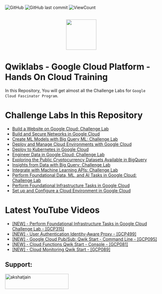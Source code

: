 ![GitHub](https://img.shields.io/github/license/akshat-jjain/Google-Cloud-Traning?style=flat)
![GitHub last commit](https://img.shields.io/github/last-commit/akshat-jjain/Google-Cloud-Traning?style=flat)
![ViewCount](https://views.whatilearened.today/views/github/akshat-jjain/Google-Cloud-Traning.svg?cache=remove)

<p align="center"> <br>
<a href="https://www.cloudskillsboost.google/public_profiles/dac1a33c-3942-4b6e-add6-ceef92a862cd">
   <img width=100 src="https://user-images.githubusercontent.com/56213740/123308121-e914a680-d540-11eb-82c4-491fb83cda68.jpeg"> 
</a>
</p>

# Qwiklabs - Google Cloud Platform - Hands On Cloud Training

In this Repository, You will get almost all the Challenge Labs for `Google Cloud Fascinator Program`.
# Challenge Labs In this Repository
* [Build a Website on Google Cloud: Challenge Lab](https://github.com/akshat-jjain/Google-Cloud-Traning/tree/main/Build%20a%20Website%20on%20Google%20Cloud%20Challenge%20Lab)
* [Build and Secure Networks in Google Cloud](https://github.com/akshat-jjain/Google-Cloud-Traning/tree/main/Build%20and%20Secure%20Networks%20in%20Google%20Cloud:%20Challenge%20Lab)
* [Create ML Models with Big Query ML: Challenge Lab](https://github.com/akshat-jjain/Google-Cloud-Traning/tree/main/Create%20ML%20Models%20with%20BigQuery%20ML:%20Challenge%20Lab)
* [Deploy and Manage Cloud Environments with Google Cloud](https://github.com/akshat-jjain/Google-Cloud-Traning/tree/main/Deploy%20and%20Manage%20Cloud%20Environments%20with%20Google%20Cloud:%20Challenge%20Lab)
* [Deploy to Kubernetes in Google Cloud](https://github.com/akshat-jjain/Google-Cloud-Traning/tree/main/Deploy%20to%20Kubernetes%20in%20Google%20Cloud:%20Challenge%20Lab)
* [Engineer Data in Google Cloud: Challenge Lab](https://github.com/akshat-jjain/Google-Cloud-Traning/tree/main/Engineer%20Data%20in%20Google%20Cloud:%20Challenge%20Lab)
* [Exploring the Public Cryptocurrency Datasets Available in BigQuery](https://github.com/akshat-jjain/Google-Cloud-Traning/tree/main/Applied%20Data:%20Blockchain/Exploring%20the%20Public%20Cryptocurrency%20Datasets%20Available%20in%20BigQuery)
* [Insights from Data with Big Query: Challenge Lab](https://github.com/akshat-jjain/Google-Cloud-Traning/tree/main/Insights%20from%20Data%20with%20BigQuery:%20Challenge%20Lab)
* [Integrate with Machine Learning APIs: Challenge Lab](https://github.com/akshat-jjain/Google-Cloud-Traning/tree/main/Integrate%20with%20Machine%20Learning%20APIs)
* [Perform Foundational Data, ML, and AI Tasks in Google Cloud: Challenge Lab](https://github.com/akshat-jjain/Google-Cloud-Traning/tree/main/Perform%20Foundational%20Data%2C%20ML%2C%20and%20AI%20Tasks%20in%20Google%20Cloud:%20Challenge%20Lab)
* [Perform Foundational Infrastructure Tasks in Google Cloud](https://github.com/akshat-jjain/Google-Cloud-Traning/tree/main/Perform%20Foundational%20Infrastructure%20Tasks%20in%20Google%20Cloud:%20Challenge%20Lab)
* [Set up and Configure a Cloud Environment in Google Cloud](https://github.com/akshat-jjain/Google-Cloud-Traning/tree/main/Set%20up%20and%20Configure%20a%20Cloud%20Environment%20in%20Google%20Cloud:%20Challenge%20Lab%20%7C%20logbook)

# Latest YouTube Videos
<!-- YOUTUBE:START -->
- [[NEW] - Perform Foundational Infrastructure Tasks in Google Cloud Challenge Lab - [GCP315]](https://www.youtube.com/watch?v=lDrIVVd46cU)
- [[NEW] - User Authentication Identity-Aware Proxy - [GCP499]](https://www.youtube.com/watch?v=gKz_qSTOMq8)
- [[NEW] - Google Cloud Pub/Sub: Qwik Start - Command Line - [GCP095]](https://www.youtube.com/watch?v=A9IlzN6UESk)
- [[NEW] - Cloud Functions Qwik Start - Console - [GCP081]](https://www.youtube.com/watch?v=NlysAskJXr8)
- [[NEW] - Cloud Monitoring Qwik Start - [GCP089]](https://www.youtube.com/watch?v=0UMjIkPoKPo)
<!-- YOUTUBE:END -->
## Support:
<p><a href="https://www.buymeacoffee.com/akshatjain"> <img align="left" src="https://cdn.buymeacoffee.com/buttons/v2/default-yellow.png" height="50" width="210" alt="akshatjain" /></a></p><br><br>
